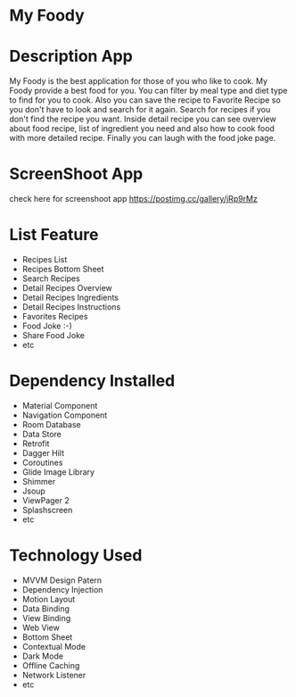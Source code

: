 # My Foody

# Description App
My Foody is the best application for those of you who like to cook. My Foody provide a best food for you. You can filter by meal type and diet type to find for you to cook.
Also you can save the recipe to Favorite Recipe so you don't have to look and search for it again. Search for recipes if you don't find the recipe you want. Inside detail recipe you can see overview about food recipe, list of ingredient you need and
also how to cook food with more detailed recipe. Finally you can laugh with the food joke page. 

# ScreenShoot App
check here for screenshoot app https://postimg.cc/gallery/jRp9rMz

# List Feature
- Recipes List
- Recipes Bottom Sheet
- Search Recipes
- Detail Recipes Overview
- Detail Recipes Ingredients
- Detail Recipes Instructions
- Favorites Recipes
- Food Joke :-)
- Share Food Joke
- etc

# Dependency Installed
- Material Component
- Navigation Component
- Room Database
- Data Store
- Retrofit
- Dagger Hilt
- Coroutines
- Glide Image Library
- Shimmer
- Jsoup
- ViewPager 2
- Splashscreen
- etc

# Technology Used
- MVVM Design Patern
- Dependency Injection
- Motion Layout
- Data Binding
- View Binding
- Web View
- Bottom Sheet
- Contextual Mode
- Dark Mode
- Offline Caching
- Network Listener
- etc
